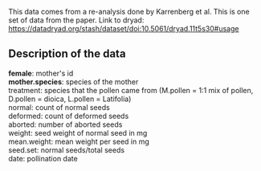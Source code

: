 This data comes from a re-analysis done by Karrenberg et al. This is one set of data from the paper. Link to dryad: https://datadryad.org/stash/dataset/doi:10.5061/dryad.11t5s30#usage

## Description of the data

**female**: mother's id  
**mother.species**: species of the mother  
treatment: species that the pollen came from (M.pollen = 1:1 mix of pollen, D.pollen = dioica, L.pollen = Latifolia)  
normal: count of normal seeds  
deformed: count of deformed seeds  
aborted: number of aborted seeds  
weight: seed weight of normal seed in mg  
mean.weight: mean weight per seed in mg  
seed.set: normal seeds/total seeds  
date: pollination date  